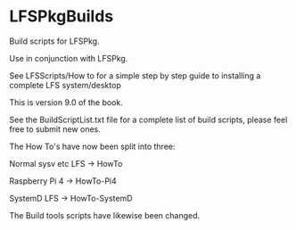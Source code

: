 # LFSPkgBuilds
Build scripts for LFSPkg.

Use in conjunction with LFSPkg.

See LFSScripts/How to for a simple step by step guide to installing a complete LFS system/desktop

This is version 9.0 of the book.

See the BuildScriptList.txt file for a complete list of build scripts, please feel free to submit new ones.

The How To's have now been split into three:

Normal sysv etc LFS -> HowTo

Raspberry Pi 4 -> HowTo-Pi4

SystemD LFS -> HowTo-SystemD


The Build tools scripts have likewise been changed.
